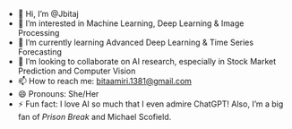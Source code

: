 - 👋 Hi, I’m @Jbitaj  
- 👀 I’m interested in Machine Learning, Deep Learning & Image Processing  
- 🌱 I’m currently learning Advanced Deep Learning & Time Series Forecasting  
- 💞️ I’m looking to collaborate on AI research, especially in Stock Market Prediction and Computer Vision  
- 📫 How to reach me: bitaamiri.1381@gmail.com
- 😄 Pronouns: She/Her  
- ⚡ Fun fact: I love AI so much that I even admire ChatGPT! Also, I’m a big fan of *Prison Break* and Michael Scofield.  


<!---
Jbitaj/Jbitaj is a ✨ special ✨ repository because its `README.md` (this file) appears on your GitHub profile.
You can click the Preview link to take a look at your changes.
--->
